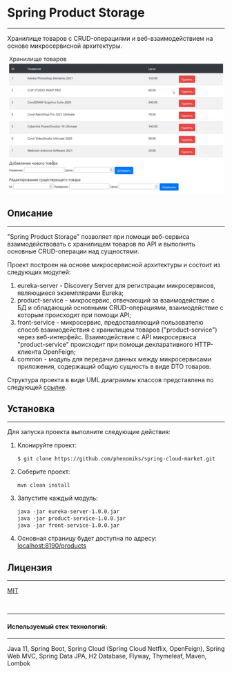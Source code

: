 # Spring Product Storage

---

Хранилище товаров с CRUD-операциями и веб-взаимодействием на основе микросервисной архитектуры.

![Spring Product Storage Example](./assets/spring_product_storage.gif)

## Описание

---

"Spring Product Storage" позволяет при помощи веб-сервиса взаимодействовать с хранилищем
товаров по API и выполнять основные CRUD-операции над сущностями.

Проект построен на основе микросервисной архитектуры и состоит из следующих модулей:
1. eureka-server - Discovery Server для регистрации микросервисов, являющиеся экземплярами Eureka;
2. product-service - микросервис, отвечающий за взаимодействие с БД и обладающий основными CRUD-операциями, взаимодействие с которым происходит при помощи API;
3. front-service - микросервис, предоставляющий пользователю способ взаимодействия с хранилищем товаров ("product-service") через
   веб-интерфейс. Взаимодействие с API микросервиса "product-service" происходит при помощи декларативного
   HTTP-клиента OpenFeign;
4. common - модуль для передачи данных между микросервисами приложения, содержащий общую сущность в виде DTO товаров.

Структура проекта в виде UML диаграммы классов представлена по следующей [ссылке](./assets/uml_diagram_spring_ps.svg).

## Установка

---

Для запуска проекта выполните следующие действия:
1. Клонируйте проект:
   ```
   $ git clone https://github.com/phenomiks/spring-cloud-market.git
   ```
2. Соберите проект:
   ```
   mvn clean install
   ```
3. Запустите каждый модуль:
   ```
   java -jar eureka-server-1.0.0.jar
   java -jar product-service-1.0.0.jar
   java -jar front-service-1.0.0.jar
   ```   
4. Основная страницу будет доступна по адресу:
   [localhost:8190/products](http://localhost:8190/products)
   
## Лицензия

---

[MIT](./LICENSE)

<br>

---


#### Используемый стек технологий:

---

Java 11, Spring Boot, Spring Cloud (Spring Cloud Netflix, OpenFeign),
Spring Web MVC, Spring Data JPA, H2 Database, Flyway, Thymeleaf, Maven, Lombok


